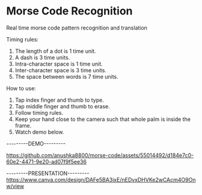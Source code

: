 # Morse Code Recognition
Real time morse code pattern recognition and translation

Timing rules:
  1. The length of a dot is 1 time unit.
  2. A dash is 3 ti﻿me units.
  3. Intra-character space is 1 time unit.
  4. Inter-character space is 3 time units.
  5. The space between words is 7 ti﻿me units.

How to use:
  1. Tap index finger and thumb to type.
  2. Tap middle finger and thumb to erase.
  3. Follow timing rules.
  4. Keep your hand close to the camera such that whole palm is inside the frame.
  5. Watch demo below.


---------DEMO---------

https://github.com/anushka8800/morse-code/assets/55014492/d184e7c0-60e2-4471-9e20-ad07f9f5ee36

---------PRESENTATION---------<br/>
https://www.canva.com/design/DAFe5BA3ixE/nEDvxDHVKe2wCAcm4O9Onw/view
